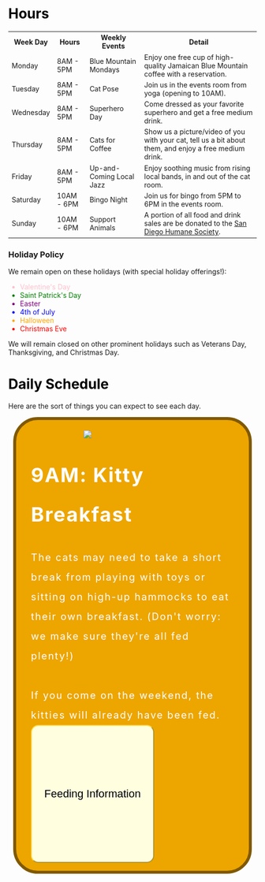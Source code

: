 <meta name="viewport" content="width=device-width, initial-scale=1.0">
<style>
  .eventbox {
    font-size: 20px;
    letter-spacing: 2px;
    margin: 10px;
    background: #444444;
    line-height: 2;
    border: solid 6px black;
    border-radius: 50px;
    padding: 16px 30px 16px;
    color: white;
  }
  .button{
    width: 100%;
    height: 7vh;
    background #3c5077;
    display: flex;
    align-items: center
    justify-content: center;
}
.btn{
    padding: 10px 25px;
    background: #ffffe0;
    border: 3;
    border-color: #FFDB45; 
    outline: none;
    cursor: pointer;
    font-size: 22px;
    font-weight: 500;
    border-radius: 15px;
}
  .popup{
    width: 400px;
    background: #F8E69A;
    border-radius: 20px;
    position: absolute;
    top: 0;
    left: 50%;
    transform: translate(-50%,-50%) scale(0.1);
    text-align: center;
    padding: 0 30px 30px;
    color: #333;
    visibility: hidden;
    transition: transform 0.3s, top 0.3s;
  }
  .open-popup{
  visibility: visible;
  top: 50%;
  transform: translate(-50%,20%) scale(1);
  }
  .popup img{
    width: 100px;
    margin-top: -40px;
  }
  .popup h2{
    font-size: 38px;
    font-weight: 500;
    margin: 30px 0 10px;
  }
  .popup button{
    width: 100%;
    margin-top: 50px;
    padding: 10px 0;
    background: #ff941c;
    color: #fff;
    border: 0;
    outline: none;
    font-size: 18px;
    border-radius: 4px;
    cursor: pointer;
    box-shadow: 0 2px 5px rgba(0, 0, 0, 0.2);
  }
</style>
<h1 style="color:black">Hours</h1>
<table>
  <tr>
    <th>Week Day</th>
    <th>Hours</th>
    <th>Weekly Events</th>
    <th>Detail</th>
  </tr>
  <tr>
    <td>Monday</td>
    <td>8AM - 5PM</td>
    <td>Blue Mountain Mondays</td>
    <td>Enjoy one free cup of high-quality Jamaican Blue Mountain coffee with a reservation.</td>
  </tr>
  <tr>
    <td>Tuesday</td>
    <td>8AM - 5PM</td>
    <td>Cat Pose</td>
    <td>Join us in the events room from yoga (opening to 10AM).</td>
  </tr>
  <tr>
    <td>Wednesday</td>
    <td>8AM - 5PM</td>
    <td>Superhero Day</td>
    <td>Come dressed as your favorite superhero and get a free medium drink.</td>
  </tr>
  <tr>
    <td>Thursday</td>
    <td>8AM - 5PM</td>
    <td>Cats for Coffee</td>
    <td>Show us a picture/video of you with your cat, tell us a bit about them, and enjoy a free medium drink.</td>
  </tr>
  <tr>
    <td>Friday</td>
    <td>8AM - 5PM</td>
    <td>Up-and-Coming Local Jazz</td>
    <td>Enjoy soothing music from rising local bands, in and out of the cat room.</td>
  </tr>
  <tr>
    <td>Saturday</td>
    <td>10AM - 6PM</td>
    <td>Bingo Night</td>
    <td>Join us for bingo from 5PM to 6PM in the events room.</td>
  </tr>
  <tr>
    <td>Sunday</td>
    <td>10AM - 6PM</td>
    <td>Support Animals</td>
    <td>A portion of all food and drink sales are be donated to the <a href="https://www.sdhumane.org/">San Diego Humane Society</a>.</td>
  </tr>
</table>


### Holiday Policy

We remain open on these holidays (with special holiday offerings!):

<ul>
  <li style="color:pink">Valentine's Day</li>
  <li style="color:green">Saint Patrick's Day</li>
  <li style="color:purple">Easter</li>
  <li style="color:blue">4th of July</li>
  <li style="color:orange">Halloween</li>
  <li style="color:red">Christmas Eve</li>
</ul>

We will remain closed on other prominent holidays such as Veterans Day, Thanksgiving, and Christmas Day.

<h1 style="color:black">Daily Schedule</h1>

Here are the sort of things you can expect to see each day.

<div class="eventbox" style="border:solid 6px #805900;background:#EDA500">
    <img src="{{site.baseurl}}/images/cat-cafe-maui-11-1024x576.jpeg" width="300px" style="float:right;padding: 5px 5px 5px 5px">   
    <h1 style="color:white">9AM: Kitty Breakfast</h1>
    The cats may need to take a short break from playing with toys or sitting on high-up hammocks to eat their own breakfast. (Don't worry: we make sure they're all fed plenty!)<br><br>If you come on the weekend, the kitties will already have been fed.
    <div class="button">
      <button type="submit" class="btn" onclick="openPopup()">Feeding Information</button>
      <div class="popup" id="popup">
        <img src="https://raw.githubusercontent.com/drewreed2005/cafegato/gh-pages/images/01-09-23-cat2.webp">
        <br><br>
        <h1 style="color:black"><b>Feeding Information</b></h1>
        <p style="font-size:18">Cats are fed, depending on their age and size, 1/3 of a cup to 1/2 of a cup of wet food per day, plus supplemental dry food accessible to them at any time. Our cats always have access to clean water in multiple separate bowls, filtered and replaced daily (sometimes multiple times daily). Purina ONE, our sponsors, is the provider of our wet and dry food. Switching the flavor of food can cause cats with sensitive stomachs to temporarily deal with digestive issues, so we make sure to</p>
        <button type="button" onclick="closePopup()">Close</button>
</div>
<script>
let popup = document.getElementById("popup");
function openPopup(){
  popup.classList.add("open-popup");
}
function closePopup(){
  popup.classList.remove("open-popup");
}
</script>